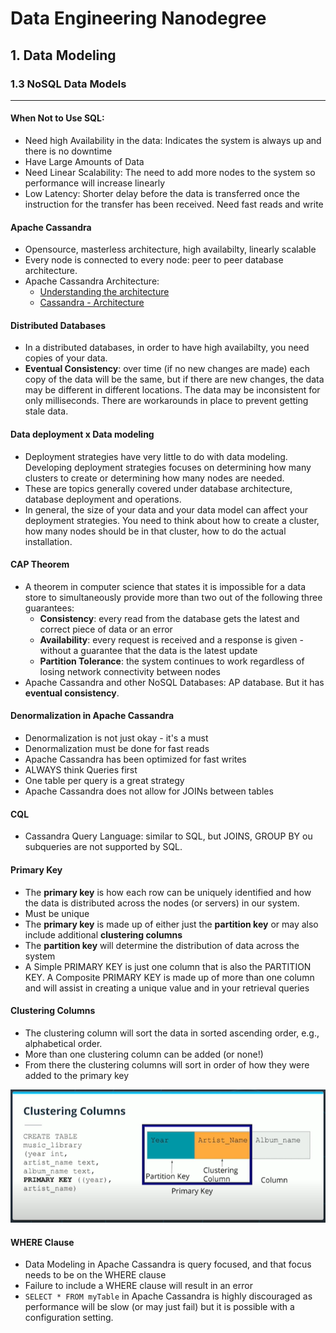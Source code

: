 # **Data Engineering Nanodegree**
## **1. Data Modeling**
### **1.3 NoSQL Data Models**
---
#### **When Not to Use SQL**:
- Need high Availability in the data: Indicates the system is always up and there is no downtime
- Have Large Amounts of Data
- Need Linear Scalability: The need to add more nodes to the system so performance will increase linearly
- Low Latency: Shorter delay before the data is transferred once the instruction for the transfer has been received.
Need fast reads and write

#### **Apache Cassandra**
- Opensource, masterless architecture, high availabilty, linearly scalable
- Every node is connected to every node: peer to peer database architecture.
- Apache Cassandra Architecture:
  - [Understanding the architecture](https://docs.datastax.com/en/archived/cassandra/3.0/cassandra/architecture/archTOC.html)
  - [Cassandra - Architecture](https://www.tutorialspoint.com/cassandra/cassandra_architecture.htm)

#### **Distributed Databases**
- In a distributed databases, in order to have high availabilty, you need copies of your data.
- **Eventual Consistency**: over time (if no new changes are made) each copy of the data will be the same, but if there are new changes, the data may be different in different locations. The data may be inconsistent for only milliseconds. There are workarounds in place to prevent getting stale data.

#### **Data deployment x Data modeling**
- Deployment strategies have very little to do with data modeling. Developing deployment strategies focuses on determining how many clusters to create or determining how many nodes are needed.
- These are topics generally covered under database architecture, database deployment and operations.
- In general, the size of your data and your data model can affect your deployment strategies. You need to think about how to create a cluster, how many nodes should be in that cluster, how to do the actual installation.

#### **CAP Theorem**
- A theorem in computer science that states it is impossible for a data store to simultaneously provide more than two out of the following three guarantees:
  - **Consistency**: every read from the database gets the latest and correct piece of data or an error
  - **Availability**: every request is received and a response is given - without a guarantee that the data is the latest update
  - **Partition Tolerance**: the system continues to work regardless of losing network connectivity between nodes
- Apache Cassandra and other NoSQL Databases: AP database. But it has **eventual consistency**.

#### **Denormalization in Apache Cassandra**
- Denormalization is not just okay - it's a must
- Denormalization must be done for fast reads
- Apache Cassandra has been optimized for fast writes
- ALWAYS think Queries first
- One table per query is a great strategy
- Apache Cassandra does not allow for JOINs between tables
#### **CQL**
- Cassandra Query Language: similar to SQL, but JOINS, GROUP BY ou subqueries are not supported by SQL.

#### **Primary Key**
- The **primary key** is how each row can be uniquely identified and how the data is distributed across the nodes (or servers) in our system.
- Must be unique
- The **primary key** is made up of either just the **partition key** or may also include additional **clustering columns**
- The **partition key** will determine the distribution of data across the system
- A Simple PRIMARY KEY is just one column that is also the PARTITION KEY. A Composite PRIMARY KEY is made up of more than one column and will assist in creating a unique value and in your retrieval queries


#### **Clustering Columns**
- The clustering column will sort the data in sorted ascending order, e.g., alphabetical order.
- More than one clustering column can be added (or none!)
- From there the clustering columns will sort in order of how they were added to the primary key

![Clustering Columns](images/clustering_columns.png)

#### **WHERE Clause**
- Data Modeling in Apache Cassandra is query focused, and that focus needs to be on the WHERE clause
- Failure to include a WHERE clause will result in an error
- `SELECT * FROM myTable` in Apache Cassandra is highly discouraged as performance will be slow (or may just fail) but it is possible with a configuration setting.


<script type="text/javascript" src="http://cdn.mathjax.org/mathjax/latest/MathJax.js?config=TeX-AMS-MML_HTMLorMML"></script>
<script type="text/x-mathjax-config">
MathJax.Hub.Config({ tex2jax: {inlineMath: [['$', '$']]}, messageStyle: "none" });
</script>